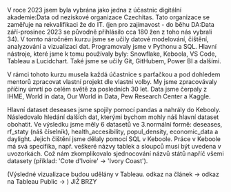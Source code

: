 V roce 2023 jsem byla vybrána jako jedna z účastnic digitální akademie:Data od neziskové organizace Czechitas. Tato organizace se zaměřuje na rekvalifikaci že do IT.
(jen pro zajímavost - do běhu DA:Data září-prosinec 2023 se původně přihlásilo cca 180 žen z toho nás vybrali 34).
V tomto náročném kurzu jsme se učily datové modelování, čištění, analyzování a vizualizaci dat. Programovaly jsme v Pythonu a SQL. Hlavní nástroje, které jsme k tomu používaly byly: Snowflake, Keboola, VS Code, Tableau a Lucidchart. Také jsme se učily Git, GitHubem, Power BI a dalšími.

V rámci tohoto kurzu musela každá účastnice s parťačkou a pod dohledem mentorů zpracovat vlastní projekt dle vlastní volby. My jsme zpracovávaly příčiny úmrtí po celém světě za posledních 30 let. Data jsme čerpaly z IHME, World in data, Our World in Data, Pew Research Center a Kaggle.

Hlavní dataset deseases jsme spojily pomocí pandas a nahrály do Kebooly. Následovalo hledání dalších dat, kterými bychom mohly náš hlavní dataset obohatit. Ve výsledku jsme měly 6 datasetů ve 3.normální formě: deseases, rf_staty (náš číselník), health_accesibility, popul_density, economic_data a daylight. Jejich čištění jsme dělaly pomocí SQL v Keboole. Práce v Keboole má svá specifika, např. veškeré názvy tablek a sloupců musí být uvedena v uvozorkách. Což nám zkomplikovalo sjednocování názvů států napříč všemi datasety (příklad: 'Cote d\'Ivoire' -> 'Ivory Coast').

(Výsledné vizualizace budou udělány v Tableau.
odkaz na článek ->
odkaz na Tableau Public -> ) JIŽ BRZY
